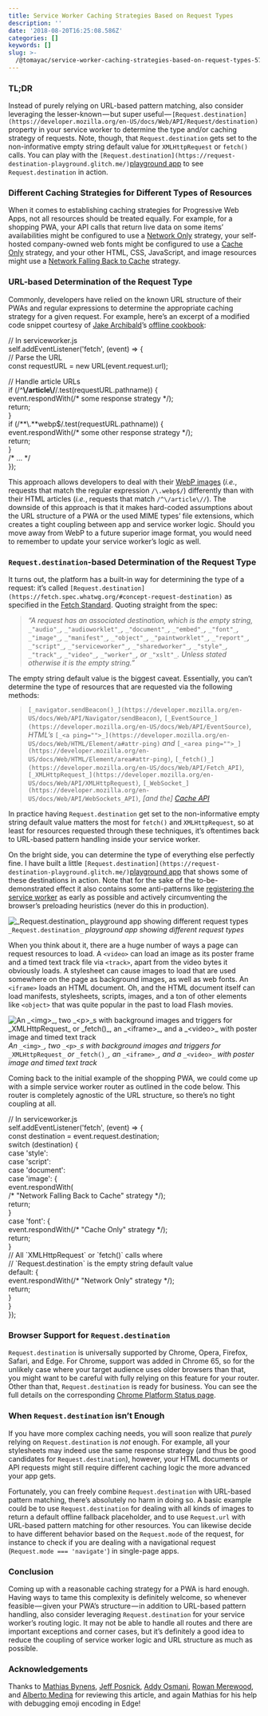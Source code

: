 ```yaml
---
title: Service Worker Caching Strategies Based on Request Types
description: ''
date: '2018-08-20T16:25:08.586Z'
categories: []
keywords: []
slug: >-
  /@tomayac/service-worker-caching-strategies-based-on-request-types-57411dd7652c
---
```


### TL;DR

Instead of purely relying on URL-based pattern matching, also consider leveraging the lesser-known — but super useful — `[Request.destination](https://developer.mozilla.org/en-US/docs/Web/API/Request/destination)` property in your service worker to determine the type and/or caching strategy of requests. Note, though, that `Request.destination` gets set to the non-informative empty string default value for `XMLHttpRequest` or `fetch()` calls. You can play with the `[Request.destination](https://request-destination-playground.glitch.me/)`[playground app](https://request-destination-playground.glitch.me/) to see `Request.destination` in action.

### Different Caching Strategies for Different Types of Resources

When it comes to establishing caching strategies for Progressive Web Apps, not all resources should be treated equally. For example, for a shopping PWA, your API calls that return live data on some items’ availabilities might be configured to use a [Network Only](https://developers.google.com/web/fundamentals/instant-and-offline/offline-cookbook/#network-only) strategy, your self-hosted company-owned web fonts might be configured to use a [Cache Only](https://developers.google.com/web/fundamentals/instant-and-offline/offline-cookbook/#cache-only) strategy, and your other HTML, CSS, JavaScript, and image resources might use a [Network Falling Back to Cache](https://developers.google.com/web/fundamentals/instant-and-offline/offline-cookbook/#network-falling-back-to-cache) strategy.

### URL-based Determination of the Request Type

Commonly, developers have relied on the known URL structure of their PWAs and regular expressions to determine the appropriate caching strategy for a given request. For example, here’s an excerpt of a modified code snippet courtesy of [Jake Archibald](https://twitter.com/jaffathecake)’s [offline cookbook](https://jakearchibald.com/2014/offline-cookbook/):

// In serviceworker.js  
self.addEventListener('fetch', (event) => {  
  // Parse the URL  
  const requestURL = new URL(event.request.url);

  // Handle article URLs  
  if (/^**\\/**article**\\/**/.test(requestURL.pathname)) {  
    event.respondWith(/\* some response strategy \*/);  
    return;  
  }  
  if (/**\\.**webp$/.test(requestURL.pathname)) {  
    event.respondWith(/\* some other response strategy \*/);  
    return;  
  }  
  /\* … \*/  
});

This approach allows developers to deal with their [WebP images](https://developers.google.com/speed/webp/) (_i.e._, requests that match the regular expression `/\.webp$/`) differently than with their HTML articles (_i.e._, requests that match `/^\/article\//`). The downside of this approach is that it makes hard-coded assumptions about the URL structure of a PWA or the used MIME types’ file extensions, which creates a tight coupling between app and service worker logic. Should you move away from WebP to a future superior image format, you would need to remember to update your service worker’s logic as well.

### `Request.destination`\-based Determination of the Request Type

It turns out, the platform has a built-in way for determining the type of a request: it’s called `[Request.destination](https://fetch.spec.whatwg.org/#concept-request-destination)` as specified in the [Fetch Standard](https://fetch.spec.whatwg.org/). Quoting straight from the spec:

> _“A request has an associated destination, which is the empty string,_ `_"audio"_`_,_ `_"audioworklet"_`_,_ `_"document"_`_,_ `_"embed"_`_,_ `_"font"_`_,_ `_"image"_`_,_ `_"manifest"_`_,_ `_"object"_`_,_ `_"paintworklet"_`_,_ `_"report"_`_,_ `_"script"_`_,_ `_"serviceworker"_`_,_ `_"sharedworker"_`_,_ `_"style"_`_,_ `_"track"_`_,_ `_"video"_`_,_ `_"worker"_`_, or_ `_"xslt"_`_. Unless stated otherwise it is the empty string.”_

The empty string default value is the biggest caveat. Essentially, you can’t determine the type of resources that are requested via the following methods:

> `[_navigator.sendBeacon()_](https://developer.mozilla.org/en-US/docs/Web/API/Navigator/sendBeacon)`_,_ `[_EventSource_](https://developer.mozilla.org/en-US/docs/Web/API/EventSource)`_, HTML’s_ `[_<a ping="">_](https://developer.mozilla.org/en-US/docs/Web/HTML/Element/a#attr-ping)` _and_ `[_<area ping="">_](https://developer.mozilla.org/en-US/docs/Web/HTML/Element/area#attr-ping)`_,_ `[_fetch()_](https://developer.mozilla.org/en-US/docs/Web/API/Fetch_API)`_,_ `[_XMLHttpRequest_](https://developer.mozilla.org/en-US/docs/Web/API/XMLHttpRequest)`_,_ `[_WebSocket_](https://developer.mozilla.org/en-US/docs/Web/API/WebSockets_API)`_, \[and the\]_ [_Cache API_](https://developer.mozilla.org/en-US/docs/Web/API/Cache)

In practice having `Request.destination` get set to the non-informative empty string default value matters the most for `fetch()` and `XMLHttpRequest`, so at least for resources requested through these techniques, it’s oftentimes back to URL-based pattern handling inside your service worker.

On the bright side, you can determine the type of everything else perfectly fine. I have built a little `[Request.destination](https://request-destination-playground.glitch.me/)`[playground app](https://request-destination-playground.glitch.me/) that shows some of these destinations in action. Note that for the sake of the to-be-demonstrated effect it also contains some anti-patterns like [registering the service worker](https://developers.google.com/web/fundamentals/primers/service-workers/registration) as early as possible and actively circumventing the browser’s preloading heuristics (never do this in production).

![`_Request.destination_` _playground app showing different request types_](img/0__p48NZ4RlIY12313C.jpg)
`_Request.destination_` _playground app showing different request types_

When you think about it, there are a huge number of ways a page can request resources to load. A `<video>` can load an image as its poster frame and a timed text track file via `<track>`, apart from the video bytes it obviously loads. A stylesheet can cause images to load that are used somewhere on the page as background images, as well as web fonts. An `<iframe>` loads an HTML document. Oh, and the HTML document itself can load manifests, stylesheets, scripts, images, and a ton of other elements like `<object>` that was quite popular in the past to load Flash movies.

![_An_ `_<img>_`_, two_ `_<p>_`_s with background images and triggers for_ `_XMLHttpRequest_` _or_ `_fetch()_`_, an_ `_<iframe>_`_, and a_ `_<video>_` _with poster image and timed text track_](img/0____mNfZCkVVBwp6TD2.jpg)
_An_ `_<img>_`_, two_ `_<p>_`_s with background images and triggers for_ `_XMLHttpRequest_` _or_ `_fetch()_`_, an_ `_<iframe>_`_, and a_ `_<video>_` _with poster image and timed text track_

Coming back to the initial example of the shopping PWA, we could come up with a simple service worker router as outlined in the code below. This router is completely agnostic of the URL structure, so there’s no tight coupling at all.

// In serviceworker.js  
self.addEventListener('fetch', (event) => {  
  const destination = event.request.destination;  
  switch (destination) {  
    case 'style':  
    case 'script':  
    case 'document':  
    case 'image': {  
      event.respondWith(  
          /\* "Network Falling Back to Cache" strategy \*/);  
      return;  
    }  
    case 'font': {  
      event.respondWith(/\* "Cache Only" strategy \*/);  
      return;  
    }  
    // All \`XMLHttpRequest\` or \`fetch()\` calls where  
    // \`Request.destination\` is the empty string default value  
    default: {  
      event.respondWith(/\* "Network Only" strategy \*/);  
      return;  
    }  
  }  
});

### Browser Support for `Request.destination`

`Request.destination` is universally supported by Chrome, Opera, Firefox, Safari, and Edge. For Chrome, support was added in Chrome 65, so for the unlikely case where your target audience uses older browsers than that, you might want to be careful with fully relying on this feature for your router. Other than that, `Request.destination` is ready for business. You can see the full details on the corresponding [Chrome Platform Status page](https://www.chromestatus.com/feature/5629697845100544).

### When `Request.destination` isn’t Enough

If you have more complex caching needs, you will soon realize that _purely_ relying on `Request.destination` is _not_ enough. For example, all your stylesheets may indeed use the same response strategy (and thus be good candidates for `Request.destination`), however, your HTML documents or API requests might still require different caching logic the more advanced your app gets.

Fortunately, you can freely combine `Request.destination` with URL-based pattern matching, there’s absolutely no harm in doing so. A basic example could be to use `Request.destination` for dealing with all kinds of images to return a default offline fallback placeholder, and to use `Request.url` with URL-based pattern matching for other resources. You can likewise decide to have different behavior based on the `Request.mode` of the request, for instance to check if you are dealing with a navigational request (`Request.mode === 'navigate'`) in single-page apps.

### Conclusion

Coming up with a reasonable caching strategy for a PWA is hard enough. Having ways to tame this complexity is definitely welcome, so whenever feasible — given your PWA’s structure — in addition to URL-based pattern handling, also consider leveraging `Request.destination` for your service worker’s routing logic. It may not be able to handle all routes and there are important exceptions and corner cases, but it’s definitely a good idea to reduce the coupling of service worker logic and URL structure as much as possible.

### Acknowledgements

Thanks to [Mathias Bynens](https://twitter.com/mathias), [Jeff Posnick](https://twitter.com/jeffposnick), [Addy Osmani](https://twitter.com/addyosmani), [Rowan Merewood](https://twitter.com/rowan_m), and [Alberto Medina](https://twitter.com/ialbmedina) for reviewing this article, and again Mathias for his help with debugging emoji encoding in Edge!